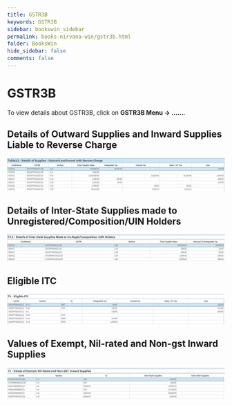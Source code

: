 ```yaml
---
title: GSTR3B
keywords: GSTR3B
sidebar: bookswin_sidebar
permalink: books-nirvana-win/gstr3b.html
folder: BooksWin
hide_sidebar: false
comments: false
---
```


# GSTR3B

To view details about GSTR3B, click on **GSTR3B Menu -> ……**.

## Details of Outward Supplies and Inward Supplies Liable to Reverse Charge

![](/images/gstr3b-detail-outward.jpg)

## Details of Inter-State Supplies made to Unregistered/Composition/UIN Holders


![](/images/gstr3b-detail-interstate.jpg)

## Eligible ITC

![](/images/gstr3b-eligible-itc.jpg)

## Values of Exempt, Nil-rated and Non-gst Inward Supplies

![](/images/gstr3b-value-exempt.jpg)



